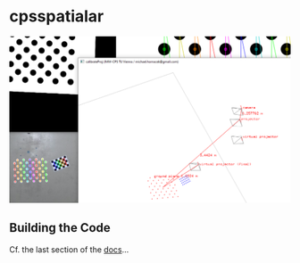 # cpsspatialar

![](docs/splash.png)


## Building the Code

Cf. the last section of the [docs](https://github.com/m-hornacek/cpsspatialar/blob/main/docs/docs.pdf)...
